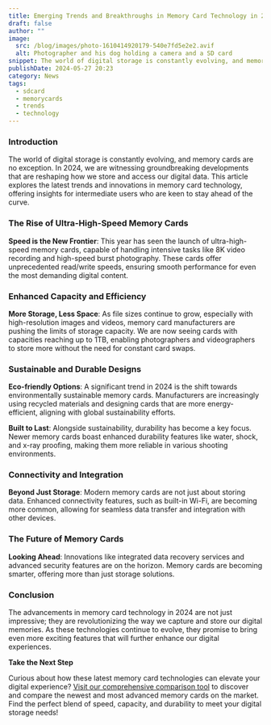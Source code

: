 ```yaml
---
title: Emerging Trends and Breakthroughs in Memory Card Technology in 2024
draft: false
author: ""
image:
  src: /blog/images/photo-1610414920179-540e7fd5e2e2.avif
  alt: Photographer and his dog holding a camera and a SD card
snippet: The world of digital storage is constantly evolving, and memory cards are no exception. In 2024, we are witnessing groundbreaking developments that are reshaping how we store and access our digital data. This article explores the latest trends and innovations in memory card technology, offering insights for intermediate users who are keen to stay ahead of the curve.
publishDate: 2024-05-27 20:23
category: News
tags:
  - sdcard
  - memorycards
  - trends
  - technology
---
```

### **Introduction**

The world of digital storage is constantly evolving, and memory cards are no exception. In 2024, we are witnessing groundbreaking developments that are reshaping how we store and access our digital data. This article explores the latest trends and innovations in memory card technology, offering insights for intermediate users who are keen to stay ahead of the curve.

### **The Rise of Ultra-High-Speed Memory Cards**

**Speed is the New Frontier**: This year has seen the launch of ultra-high-speed memory cards, capable of handling intensive tasks like 8K video recording and high-speed burst photography. These cards offer unprecedented read/write speeds, ensuring smooth performance for even the most demanding digital content.

### **Enhanced Capacity and Efficiency**

**More Storage, Less Space**: As file sizes continue to grow, especially with high-resolution images and videos, memory card manufacturers are pushing the limits of storage capacity. We are now seeing cards with capacities reaching up to 1TB, enabling photographers and videographers to store more without the need for constant card swaps.

### **Sustainable and Durable Designs**

**Eco-friendly Options**: A significant trend in 2024 is the shift towards environmentally sustainable memory cards. Manufacturers are increasingly using recycled materials and designing cards that are more energy-efficient, aligning with global sustainability efforts.

**Built to Last**: Alongside sustainability, durability has become a key focus. Newer memory cards boast enhanced durability features like water, shock, and x-ray proofing, making them more reliable in various shooting environments.

### **Connectivity and Integration**

**Beyond Just Storage**: Modern memory cards are not just about storing data. Enhanced connectivity features, such as built-in Wi-Fi, are becoming more common, allowing for seamless data transfer and integration with other devices.

### **The Future of Memory Cards**

**Looking Ahead**: Innovations like integrated data recovery services and advanced security features are on the horizon. Memory cards are becoming smarter, offering more than just storage solutions.

### **Conclusion**

The advancements in memory card technology in 2024 are not just impressive; they are revolutionizing the way we capture and store our digital memories. As these technologies continue to evolve, they promise to bring even more exciting features that will further enhance our digital experiences.

**Take the Next Step**

Curious about how these latest memory card technologies can elevate your digital experience? [Visit our comprehensive comparison tool](https://sdprices.com/) to discover and compare the newest and most advanced memory cards on the market. Find the perfect blend of speed, capacity, and durability to meet your digital storage needs!
